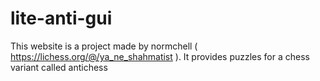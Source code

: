 # lite-anti-gui

This website is a project made by normchell ( https://lichess.org/@/ya_ne_shahmatist ). It provides puzzles for a chess variant called antichess
